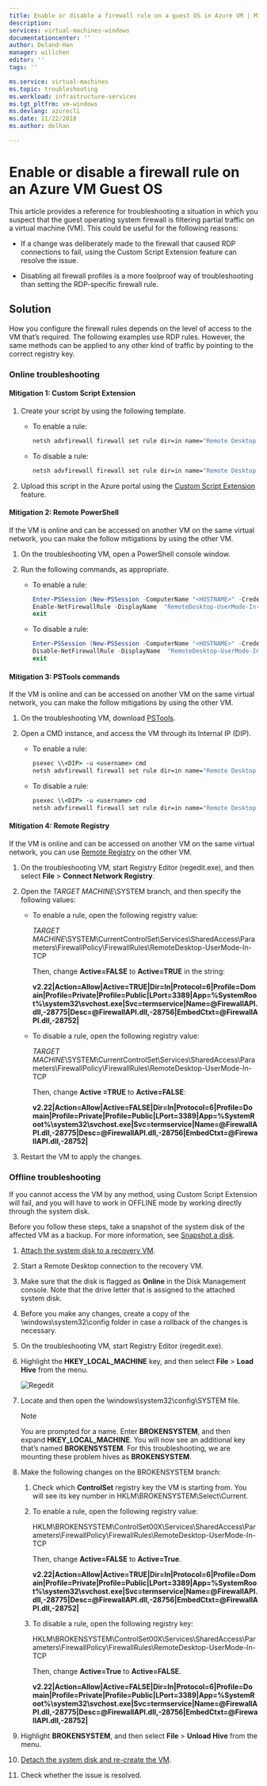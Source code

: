 ```yaml
---
title: Enable or disable a firewall rule on a guest OS in Azure VM | Microsoft Docs
description: 
services: virtual-machines-windows
documentationcenter: ''
author: Deland-Han
manager: willchen
editor: ''
tags: ''

ms.service: virtual-machines
ms.topic: troubleshooting
ms.workload: infrastructure-services
ms.tgt_pltfrm: vm-windows
ms.devlang: azurecli
ms.date: 11/22/2018
ms.author: delhan

---
```


# Enable or disable a firewall rule on an Azure VM Guest OS

This article provides a reference for troubleshooting a situation in which you suspect that the guest operating system firewall is filtering partial traffic on a virtual machine (VM). This could be useful for the following reasons:

*	If a change was deliberately made to the firewall that caused RDP connections to fail, using the Custom Script Extension feature can resolve the issue.

*   Disabling all firewall profiles is a more foolproof way of troubleshooting than setting the RDP-specific firewall rule.

## Solution

How you configure the firewall rules depends on the level of access to the VM that’s required. The following examples use RDP rules. However, the same methods can be applied to any other kind of traffic by pointing to the correct registry key.

### Online troubleshooting 

#### Mitigation 1: Custom Script Extension

1.	Create your script by using the following template.

    *	To enable a rule:
        ```cmd
        netsh advfirewall firewall set rule dir=in name="Remote Desktop - User Mode (TCP-In)" new enable=yes
        ```

    *   To disable a rule:
        ```cmd
        netsh advfirewall firewall set rule dir=in name="Remote Desktop - User Mode (TCP-In)" new enable=no
        ```

2.	Upload this script in the Azure portal using the [Custom Script Extension](../extensions/custom-script-windows.md) feature. 

#### Mitigation 2: Remote PowerShell

If the VM is online and can be accessed on another VM on the same virtual network, you can make the follow mitigations by using the other VM.

1.	On the troubleshooting VM, open a PowerShell console window.

2.	Run the following commands, as appropriate.

    *	To enable a rule:
        ```powershell
        Enter-PSSession (New-PSSession -ComputerName "<HOSTNAME>" -Credential (Get-Credential) -SessionOption (New-PSSessionOption -SkipCACheck -SkipCNCheck)) 
        Enable-NetFirewallRule -DisplayName  "RemoteDesktop-UserMode-In-TCP"
        exit
        ```

    *	To disable a rule:
        ```powershell
        Enter-PSSession (New-PSSession -ComputerName "<HOSTNAME>" -Credential (Get-Credential) -SessionOption (New-PSSessionOption -SkipCACheck -SkipCNCheck)) 
        Disable-NetFirewallRule -DisplayName  "RemoteDesktop-UserMode-In-TCP"
        exit
        ```

#### Mitigation 3: PSTools commands

If the VM is online and can be accessed on another VM on the same virtual network, you can make the follow mitigations by using the other VM.

1.	On the troubleshooting VM, download [PSTools](https://docs.microsoft.com/sysinternals/downloads/pstools).

2.	Open a CMD instance, and access the VM through its Internal IP (DIP). 

    * To enable a rule:
        ```cmd
        psexec \\<DIP> ​-u <username> cmd
        netsh advfirewall firewall set rule dir=in name="Remote Desktop - User Mode (TCP-In)" new enable=yes
        ```

    *	To disable a rule:
        ```cmd
        psexec \\<DIP> ​-u <username> cmd
        netsh advfirewall firewall set rule dir=in name="Remote Desktop - User Mode (TCP-In)" new enable=no
        ```

#### Mitigation 4: Remote Registry

If the VM is online and can be accessed on another VM on the same virtual network, you can use [Remote Registry](https://support.microsoft.com/help/314837/how-to-manage-remote-access-to-the-registry) on the other VM.

1.	On the troubleshooting VM, start Registry Editor (regedit.exe), and then select **File** > **Connect Network Registry**.

2.	Open the *TARGET MACHINE*\SYSTEM branch, and then specify the following values:

    * To enable a rule, open the following registry value:
    
        *TARGET MACHINE*\SYSTEM\CurrentControlSet\Services\SharedAccess\Parameters\FirewallPolicy\FirewallRules\RemoteDesktop-UserMode-In-TCP
    
        Then, change **Active=FALSE** to **Active=TRUE** in the string:

        **v2.22|Action=Allow|Active=TRUE|Dir=In|Protocol=6|Profile=Domain|Profile=Private|Profile=Public|LPort=3389|App=%SystemRoot%\system32\svchost.exe|Svc=termservice|Name=@FirewallAPI.dll,-28775|Desc=@FirewallAPI.dll,-28756|EmbedCtxt=@FirewallAPI.dll,-28752|**
    
    * To disable a rule, open the following registry value:
    
        *TARGET MACHINE*\SYSTEM\CurrentControlSet\Services\SharedAccess\Parameters\FirewallPolicy\FirewallRules\RemoteDesktop-UserMode-In-TCP

        Then, change **Active =TRUE** to **Active=FALSE**:
        
        **v2.22|Action=Allow|Active=FALSE|Dir=In|Protocol=6|Profile=Domain|Profile=Private|Profile=Public|LPort=3389|App=%SystemRoot%\system32\svchost.exe|Svc=termservice|Name=@FirewallAPI.dll,-28775|Desc=@FirewallAPI.dll,-28756|EmbedCtxt=@FirewallAPI.dll,-28752|**

3.	Restart the VM to apply the changes.

### Offline troubleshooting 

If you cannot access the VM by any method, using Custom Script Extension will fail, and you will have to work in OFFLINE mode by working directly through the system disk.

Before you follow these steps, take a snapshot of the system disk of the affected VM as a backup. For more information, see [Snapshot a disk](../windows/snapshot-copy-managed-disk.md).

1.  [Attach the system disk to a recovery VM](troubleshoot-recovery-disks-portal-windows.md).

2.	Start a Remote Desktop connection to the recovery VM.

3.	Make sure that the disk is flagged as **Online** in the Disk Management console. Note that the drive letter that is assigned to the attached system disk.

4.	Before you make any changes, create a copy of the \windows\system32\config folder in case a rollback of the changes is necessary.

5.	On the troubleshooting VM, start Registry Editor (regedit.exe).

6.	Highlight the **HKEY_LOCAL_MACHINE** key, and then select **File** > **Load Hive** from the menu.

    ![Regedit](./media/enable-or-disable-firewall-rule-guest-os/load-registry-hive.png)

7.	Locate and then open the \windows\system32\config\SYSTEM file. 

    > [!Note]
    > You are prompted for a name. Enter **BROKENSYSTEM**, and then expand **HKEY_LOCAL_MACHINE**. You will now see an additional key that’s named **BROKENSYSTEM**. For this troubleshooting, we are mounting these problem hives as **BROKENSYSTEM**.

8.	Make the following changes on the BROKENSYSTEM branch:

    1.	Check which **ControlSet** registry key the VM is starting from. You will see its key number in HKLM\BROKENSYSTEM\Select\Current.

    2.	To enable a rule, open the following registry value:
    
        HKLM\BROKENSYSTEM\ControlSet00X\Services\SharedAccess\Parameters\FirewallPolicy\FirewallRules\RemoteDesktop-UserMode-In-TCP
        
        Then, change **Active=FALSE** to **Active=True**.
        
        **v2.22|Action=Allow|Active=TRUE|Dir=In|Protocol=6|Profile=Domain|Profile=Private|Profile=Public|LPort=3389|App=%SystemRoot%\system32\svchost.exe|Svc=termservice|Name=@FirewallAPI.dll,-28775|Desc=@FirewallAPI.dll,-28756|EmbedCtxt=@FirewallAPI.dll,-28752|**

    3.	To disable a rule, open the following registry key:

        HKLM\BROKENSYSTEM\ControlSet00X\Services\SharedAccess\Parameters\FirewallPolicy\FirewallRules\RemoteDesktop-UserMode-In-TCP

        Then, change **Active=True** to **Active=FALSE**.
        
        **v2.22|Action=Allow|Active=FALSE|Dir=In|Protocol=6|Profile=Domain|Profile=Private|Profile=Public|LPort=3389|App=%SystemRoot%\system32\svchost.exe|Svc=termservice|Name=@FirewallAPI.dll,-28775|Desc=@FirewallAPI.dll,-28756|EmbedCtxt=@FirewallAPI.dll,-28752|**

9.	Highlight **BROKENSYSTEM**, and then select **File** > **Unload Hive​** from the menu.

10.	[Detach the system disk and re-create the VM](troubleshoot-recovery-disks-portal-windows.md).

11.	Check whether the issue is resolved.
